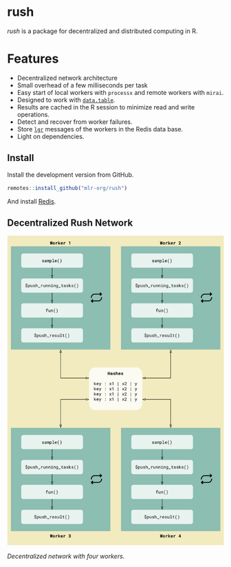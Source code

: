 
<!-- README.md is generated from README.Rmd. Please edit that file -->

# rush

*rush* is a package for decentralized and distributed computing in R.

# Features

- Decentralized network architecture
- Small overhead of a few milliseconds per task
- Easy start of local workers with `processx` and remote workers with
  `mirai`.
- Designed to work with
  [`data.table`](https://CRAN.R-project.org/package=data.table).
- Results are cached in the R session to minimize read and write
  operations.
- Detect and recover from worker failures.
- Store [`lgr`](https://CRAN.R-project.org/package=lgr) messages of the
  workers in the Redis data base.
- Light on dependencies.

## Install

Install the development version from GitHub.

``` r
remotes::install_github("mlr-org/rush")
```

And install [Redis](https://redis.io/docs/latest/operate/oss_and_stack/install/install-stack/).

## Decentralized Rush Network

![](man/figures/README-flow-2.png)

*Decentralized network with four workers.*

